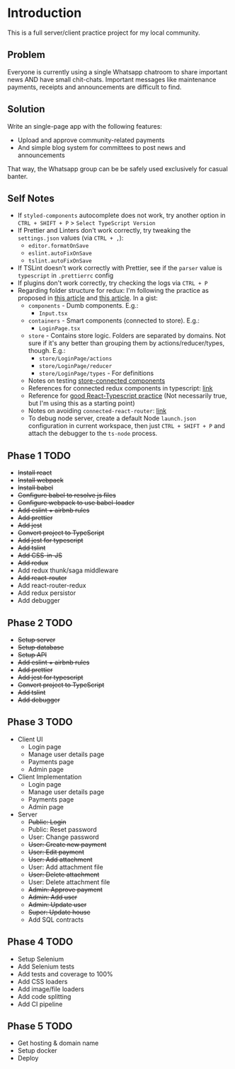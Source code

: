 # Introduction

This is a full server/client practice project for my local community.

## Problem

Everyone is currently using a single Whatsapp chatroom to share important news AND have small chit-chats. Important messages like maintenance payments, receipts and announcements are difficult to find.

## Solution

Write an single-page app with the following features:

- Upload and approve community-related payments
- And simple blog system for committees to post news and announcements

That way, the Whatsapp group can be be safely used exclusively for casual banter.

## Self Notes

- If `styled-components` autocomplete does not work, try another option in `CTRL + SHIFT + P` > `Select TypeScript Version`
- If Prettier and Linters don't work correctly, try tweaking the `settings.json` values (via `CTRL + ,`):
  - `editor.formatOnSave`
  - `eslint.autoFixOnSave`
  - `tslint.autoFixOnSave`
- If TSLint doesn't work correctly with Prettier, see if the `parser` value is `typescript` in `.prettierrc` config
- If plugins don't work correctly, try checking the logs via `CTRL + P`
- Regarding folder structure for redux: I'm following the practice as proposed in [this article](https://resir014.xyz/posts/2018/07/06/redux-4-plus-typescript/) and [this article](https://hackernoon.com/redux-step-by-step-a-simple-and-robust-workflow-for-real-life-apps-1fdf7df46092). In a gist:
  - `components` - Dumb components. E.g.:
    - `Input.tsx`
  - `containers` - Smart components (connected to store). E.g.:
    - `LoginPage.tsx`
  - `store` - Contains store logic. Folders are separated by domains. Not sure if it's any better than grouping them by actions/reducer/types, though. E.g.:
    - `store/LoginPage/actions`
    - `store/LoginPage/reducer`
    - `store/LoginPage/types` - For definitions
  - Notes on testing [store-connected components](https://github.com/reduxjs/redux/blob/master/docs/recipes/WritingTests.md#connected-components)
  - References for connected redux components in typescript: [link](https://medium.com/knerd/typescript-tips-series-proper-typing-of-react-redux-connected-components-eda058b6727d)
  - Reference for [good React-Typescript practice](https://medium.freecodecamp.org/effective-use-of-typescript-with-react-3a1389b6072a) (Not necessarily true, but I'm using this as a starting point)
  - Notes on avoiding `connected-react-router`: [link](https://github.com/ReactTraining/react-router/blob/master/packages/react-router/docs/guides/redux.md)
  - To debug node server, create a default Node `launch.json` configuration in current workspace, then just `CTRL + SHIFT + P` and attach the debugger to the `ts-node` process.

## Phase 1 TODO

- ~~Install react~~
- ~~Install webpack~~
- ~~Install babel~~
- ~~Configure babel to resolve js files~~
- ~~Configure webpack to use babel-loader~~
- ~~Add eslint + airbnb rules~~
- ~~Add prettier~~
- ~~Add jest~~
- ~~Convert project to TypeScript~~
- ~~Add jest for typescript~~
- ~~Add tslint~~
- ~~Add CSS-in-JS~~
- ~~Add redux~~
- Add redux thunk/saga middleware
- ~~Add react-router~~
- Add react-router-redux
- Add redux persistor
- Add debugger

## Phase 2 TODO

- ~~Setup server~~
- ~~Setup database~~
- ~~Setup API~~
- ~~Add eslint + airbnb rules~~
- ~~Add prettier~~
- ~~Add jest for typescript~~
- ~~Convert project to TypeScript~~
- ~~Add tslint~~
- ~~Add debugger~~

## Phase 3 TODO

- Client UI
  - Login page
  - Manage user details page
  - Payments page
  - Admin page
- Client Implementation
  - Login page
  - Manage user details page
  - Payments page
  - Admin page
- Server
  - ~~Public: Login~~
  - Public: Reset password
  - User: Change password
  - ~~User: Create new payment~~
  - ~~User: Edit payment~~
  - ~~User: Add attachment~~
  - User: Add attachment file
  - ~~User: Delete attachment~~
  - User: Delete attachment file
  - ~~Admin: Approve payment~~
  - ~~Admin: Add user~~
  - ~~Admin: Update user~~
  - ~~Super: Update house~~
  - Add SQL contracts

## Phase 4 TODO

- Setup Selenium
- Add Selenium tests
- Add tests and coverage to 100%
- Add CSS loaders
- Add image/file loaders
- Add code splitting
- Add CI pipeline

## Phase 5 TODO

- Get hosting & domain name
- Setup docker
- Deploy
